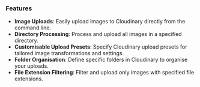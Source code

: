 ### Features

* **Image Uploads**: Easily upload images to Cloudinary directly from the command line.
* **Directory Processing**: Process and upload all images in a specified directory.
* **Customisable Upload Presets**: Specify Cloudinary upload presets for tailored image transformations and settings.
* **Folder Organisation**: Define specific folders in Cloudinary to organise your uploads.
* **File Extension Filtering**: Filter and upload only images with specified file extensions.
